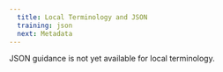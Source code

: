 ```yaml
---
  title: Local Terminology and JSON
  training: json
  next: Metadata
---
```


JSON guidance is not yet available for local terminology.
